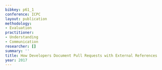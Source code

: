 ```yaml
---
bibkey: p61_1
conference: ICPC
layout: publication
methodology:
- Evaluation
practitioner:
- Understanding
- Communication
researcher: []
summary: ''
title: How Developers Document Pull Requests with External References
year: 2017
---
```

